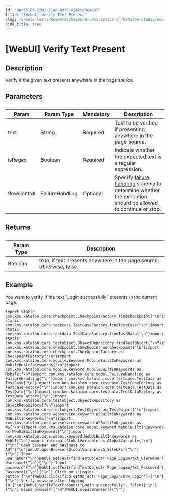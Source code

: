 ```yaml
---
id: "94c56180-22b2-11ed-9930-0242fe3e4a3f"
title: "[WebUI] Verify Text Present"
slug: "create-tests/keywords/keyword-description-in-katalon-studio/web-ui-keywords/webui-verify-text-present"
hide_title: true
---
```


# <a id="id_0" class="anchor_top_offset"/><a id="ariaid-title1" class="anchor_top_offset"/>[WebUI] Verify Text Present


## <a id="id_0__id_1" class="anchor_top_offset"/>Description  

              
<p xmlns="http://www.w3.org/1999/xhtml" className="p">Verify if the given text presents anywhere in the page   source.</p> 
      

## <a id="id_0__id_2" class="anchor_top_offset"/>Parameters  

              
<table xmlns="http://www.w3.org/1999/xhtml" className="table anchor_top_offset" id="id_0__121f6fd1-5105-46b0-b69e-4aa3a2358e66"><caption /><thead className="thead"><tr className><th className="entry anchor_top_offset" id="id_0__121f6fd1-5105-46b0-b69e-4aa3a2358e66__entry__1">Param</th><th className="entry anchor_top_offset" id="id_0__121f6fd1-5105-46b0-b69e-4aa3a2358e66__entry__2">Param Type</th><th className="entry anchor_top_offset" id="id_0__121f6fd1-5105-46b0-b69e-4aa3a2358e66__entry__3">Mandatory</th><th className="entry anchor_top_offset" id="id_0__121f6fd1-5105-46b0-b69e-4aa3a2358e66__entry__4">Description</th></tr></thead><tbody className="tbody"><tr className><td className="entry" headers="id_0__121f6fd1-5105-46b0-b69e-4aa3a2358e66__entry__1 id_0__121f6fd1-5105-46b0-b69e-4aa3a2358e66__entry__2 id_0__121f6fd1-5105-46b0-b69e-4aa3a2358e66__entry__3 id_0__121f6fd1-5105-46b0-b69e-4aa3a2358e66__entry__4 ">text</td><td className="entry" headers="id_0__121f6fd1-5105-46b0-b69e-4aa3a2358e66__entry__1 id_0__121f6fd1-5105-46b0-b69e-4aa3a2358e66__entry__2 id_0__121f6fd1-5105-46b0-b69e-4aa3a2358e66__entry__3 id_0__121f6fd1-5105-46b0-b69e-4aa3a2358e66__entry__4 ">String</td><td className="entry" headers="id_0__121f6fd1-5105-46b0-b69e-4aa3a2358e66__entry__1 id_0__121f6fd1-5105-46b0-b69e-4aa3a2358e66__entry__2 id_0__121f6fd1-5105-46b0-b69e-4aa3a2358e66__entry__3 id_0__121f6fd1-5105-46b0-b69e-4aa3a2358e66__entry__4 ">Required</td><td className="entry" headers="id_0__121f6fd1-5105-46b0-b69e-4aa3a2358e66__entry__1 id_0__121f6fd1-5105-46b0-b69e-4aa3a2358e66__entry__2 id_0__121f6fd1-5105-46b0-b69e-4aa3a2358e66__entry__3 id_0__121f6fd1-5105-46b0-b69e-4aa3a2358e66__entry__4 ">Text to be verified if presenting anywhere in the page         source.</td></tr><tr className><td className="entry" headers="id_0__121f6fd1-5105-46b0-b69e-4aa3a2358e66__entry__1 id_0__121f6fd1-5105-46b0-b69e-4aa3a2358e66__entry__2 id_0__121f6fd1-5105-46b0-b69e-4aa3a2358e66__entry__3 id_0__121f6fd1-5105-46b0-b69e-4aa3a2358e66__entry__4 ">isRegex</td><td className="entry" headers="id_0__121f6fd1-5105-46b0-b69e-4aa3a2358e66__entry__1 id_0__121f6fd1-5105-46b0-b69e-4aa3a2358e66__entry__2 id_0__121f6fd1-5105-46b0-b69e-4aa3a2358e66__entry__3 id_0__121f6fd1-5105-46b0-b69e-4aa3a2358e66__entry__4 ">Boolean</td><td className="entry" headers="id_0__121f6fd1-5105-46b0-b69e-4aa3a2358e66__entry__1 id_0__121f6fd1-5105-46b0-b69e-4aa3a2358e66__entry__2 id_0__121f6fd1-5105-46b0-b69e-4aa3a2358e66__entry__3 id_0__121f6fd1-5105-46b0-b69e-4aa3a2358e66__entry__4 ">Required</td><td className="entry" headers="id_0__121f6fd1-5105-46b0-b69e-4aa3a2358e66__entry__1 id_0__121f6fd1-5105-46b0-b69e-4aa3a2358e66__entry__2 id_0__121f6fd1-5105-46b0-b69e-4aa3a2358e66__entry__3 id_0__121f6fd1-5105-46b0-b69e-4aa3a2358e66__entry__4 ">Indicate whether the expected text is a regular         expression.</td></tr><tr className><td className="entry" headers="id_0__121f6fd1-5105-46b0-b69e-4aa3a2358e66__entry__1 id_0__121f6fd1-5105-46b0-b69e-4aa3a2358e66__entry__2 id_0__121f6fd1-5105-46b0-b69e-4aa3a2358e66__entry__3 id_0__121f6fd1-5105-46b0-b69e-4aa3a2358e66__entry__4 ">flowControl</td><td className="entry" headers="id_0__121f6fd1-5105-46b0-b69e-4aa3a2358e66__entry__1 id_0__121f6fd1-5105-46b0-b69e-4aa3a2358e66__entry__2 id_0__121f6fd1-5105-46b0-b69e-4aa3a2358e66__entry__3 id_0__121f6fd1-5105-46b0-b69e-4aa3a2358e66__entry__4 ">FailureHandling</td><td className="entry" headers="id_0__121f6fd1-5105-46b0-b69e-4aa3a2358e66__entry__1 id_0__121f6fd1-5105-46b0-b69e-4aa3a2358e66__entry__2 id_0__121f6fd1-5105-46b0-b69e-4aa3a2358e66__entry__3 id_0__121f6fd1-5105-46b0-b69e-4aa3a2358e66__entry__4 ">Optional</td><td className="entry" headers="id_0__121f6fd1-5105-46b0-b69e-4aa3a2358e66__entry__1 id_0__121f6fd1-5105-46b0-b69e-4aa3a2358e66__entry__2 id_0__121f6fd1-5105-46b0-b69e-4aa3a2358e66__entry__3 id_0__121f6fd1-5105-46b0-b69e-4aa3a2358e66__entry__4 ">Specify <a className="xref" href="/docs/maintain/configure-failure-handling-settings-in-katalon-studio">failure handling</a> schema to         determine whether the execution should be allowed to continue or         stop.</td></tr></tbody></table> 
      

## <a id="id_0__id_3" class="anchor_top_offset"/>Returns

              
<table xmlns="http://www.w3.org/1999/xhtml" className="table anchor_top_offset" id="id_0__c82b811f-df5e-4c26-9e69-170c1b451077"><caption /><thead className="thead"><tr className><th className="entry anchor_top_offset" id="id_0__c82b811f-df5e-4c26-9e69-170c1b451077__entry__1">Param Type</th><th className="entry anchor_top_offset" id="id_0__c82b811f-df5e-4c26-9e69-170c1b451077__entry__2">Description</th></tr></thead><tbody className="tbody"><tr className><td className="entry" headers="id_0__c82b811f-df5e-4c26-9e69-170c1b451077__entry__1 id_0__c82b811f-df5e-4c26-9e69-170c1b451077__entry__2 ">Boolean</td><td className="entry" headers="id_0__c82b811f-df5e-4c26-9e69-170c1b451077__entry__1 id_0__c82b811f-df5e-4c26-9e69-170c1b451077__entry__2 ">true, if text presents anywhere in the page source;         otherwise, false.</td></tr></tbody></table> 
      

## <a id="id_0__id_4" class="anchor_top_offset"/>Example 

              
<p xmlns="http://www.w3.org/1999/xhtml" className="p">You want to verify if the text "Login successfully" presents in   the current page.</p> 
              
<pre xmlns="http://www.w3.org/1999/xhtml" className="pre codeblock"><code>import static com.kms.katalon.core.checkpoint.CheckpointFactory.findCheckpoint{"\n"}import static com.kms.katalon.core.testcase.TestCaseFactory.findTestCase{"\n"}import static com.kms.katalon.core.testdata.TestDataFactory.findTestData{"\n"}import static com.kms.katalon.core.testobject.ObjectRepository.findTestObject{"\n"}import com.kms.katalon.core.checkpoint.Checkpoint as Checkpoint{"\n"}import com.kms.katalon.core.checkpoint.CheckpointFactory as CheckpointFactory{"\n"}import com.kms.katalon.core.mobile.keyword.MobileBuiltInKeywords as MobileBuiltInKeywords{"\n"}import com.kms.katalon.core.mobile.keyword.MobileBuiltInKeywords as Mobile{"\n"}import com.kms.katalon.core.model.FailureHandling as FailureHandling{"\n"}import com.kms.katalon.core.testcase.TestCase as TestCase{"\n"}import com.kms.katalon.core.testcase.TestCaseFactory as TestCaseFactory{"\n"}import com.kms.katalon.core.testdata.TestData as TestData{"\n"}import com.kms.katalon.core.testdata.TestDataFactory as TestDataFactory{"\n"}import com.kms.katalon.core.testobject.ObjectRepository as ObjectRepository{"\n"}import com.kms.katalon.core.testobject.TestObject as TestObject{"\n"}import com.kms.katalon.core.webservice.keyword.WSBuiltInKeywords as WSBuiltInKeywords{"\n"}import com.kms.katalon.core.webservice.keyword.WSBuiltInKeywords as WS{"\n"}import com.kms.katalon.core.webui.keyword.WebUiBuiltInKeywords as WebUiBuiltInKeywords{"\n"}import com.kms.katalon.core.webui.keyword.WebUiBuiltInKeywords as WebUI{"\n"}import internal.GlobalVariable as GlobalVariable{"\n"}{"\n"}'Open browser and navigate to AUT'{"\n"}WebUI.openBrowser(GlobalVariable.G_SiteURL){"\n"}{"\n"}'Input username'{"\n"}WebUI.setText(findTestObject('Page_Login/txt_UserName'), Username){"\n"}{"\n"}'Input password'{"\n"}WebUI.setText(findTestObject('Page_Login/txt_Password'), Password){"\n"}{"\n"}'Click on \'Login\' button'{"\n"}WebUI.click(findTestObject('Page_Login/btn_Login')){"\n"}{"\n"}'Verify message after logging in'{"\n"}WebUI.verifyTextPresent("Login successfully", false){"\n"}{"\n"}'Close browser'{"\n"}WebUI.closeBrowser(){"\n"}</code></pre> 
            
